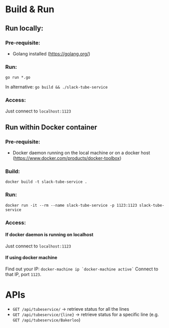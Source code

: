 # Build & Run

## Run locally:
### Pre-requisite:
 - Golang installed (<https://golang.org/>)

### Run:
```go run *.go```

In alternative:
```go build && ./slack-tube-service```

### Access:
Just connect to ```localhost:1123```

## Run within Docker container
### Pre-requisite:
 - Docker daemon running on the local machine or on a docker host (<https://www.docker.com/products/docker-toolbox>)

### Build:
```docker build -t slack-tube-service .```

### Run:
```docker run -it --rm --name slack-tube-service -p 1123:1123 slack-tube-service```

### Access:

#### If docker daemon is running on localhost
Just connect to ```localhost:1123```

#### If using docker machine
Find out your IP: ``` docker-machine ip `docker-machine active` ```
Connect to that IP, port ```1123```.

# APIs
 - ```GET /api/tubeservice/``` -> retrieve status for all the lines
 - ```GET /api/tubeservice/{line}``` -> retrieve status for a specific line (e.g. ```GET /api/tubeservice/Bakerloo```)
